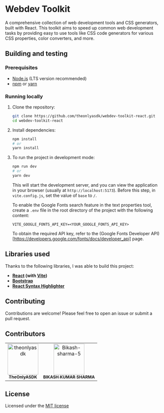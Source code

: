 # Webdev Toolkit

A comprehensive collection of web development tools and CSS generators, built with React. This toolkit aims to speed up common web development tasks by providing easy to use tools like CSS code generators for various CSS properties, color converters, and more.

## Building and testing

### Prerequisites

*   [Node.js](https://nodejs.org/) (LTS version recommended)
*   [npm](https://www.npmjs.com/) or [yarn](https://yarnpkg.com/)

### Running locally

1.  Clone the repository:
    ```bash
    git clone https://github.com/theonlyasdk/webdev-toolkit-react.git
    cd webdev-toolkit-react
    ```
2.  Install dependencies:
    ```bash
    npm install
    # or
    yarn install
    ```
3.  To run the project in development mode:
    ```bash
    npm run dev
    # or
    yarn dev
    ```
    This will start the development server, and you can view the application in your browser (usually at `http://localhost:5173`).
    Before this step, in `vite.config.js`, set the value of `base` to `/`.
    
    To enable the Google Fonts search feature in the text properties tool, create a `.env` file in the root directory of the project with the following content:
    ```plaintext
    VITE_GOOGLE_FONTS_API_KEY=<YOUR_GOOGLE_FONTS_API_KEY>
    ```
    To obtain the required API key, refer to the (Google Fonts Developer API)[https://developers.google.com/fonts/docs/developer_api] page.

## Libraries used
Thanks to the following libraries, I was able to build this project:
*   **[React](https://react.dev/) (with [Vite](https://vite.dev/))**
*   **[Bootstrap](https://getbootstrap.com/)**
*   **[React Syntax Highlighter](https://www.npmjs.com/package/react-syntax-highlighter)**

## Contributing

Contributions are welcome! Please feel free to open an issue or submit a pull request.

## Contributors

<!-- readme: theonlyasdk,contributors -start -->
<table>
	<tbody>
		<tr>
            <td align="center">
                <a href="https://github.com/theonlyasdk">
                    <img src="https://avatars.githubusercontent.com/u/168300808?v=4" width="100;" alt="theonlyasdk"/>
                    <br />
                    <sub><b>TheOnlyASDK</b></sub>
                </a>
            </td>
            <td align="center">
                <a href="https://github.com/Bikash-sharma-5">
                    <img src="https://avatars.githubusercontent.com/u/174730877?v=4" width="100;" alt="Bikash-sharma-5"/>
                    <br />
                    <sub><b>BIKASH KUMAR SHARMA</b></sub>
                </a>
            </td>
		</tr>
	<tbody>
</table>
<!-- readme: theonlyasdk,contributors -end -->

## License

Licensed under the [MIT license](LICENSE)
